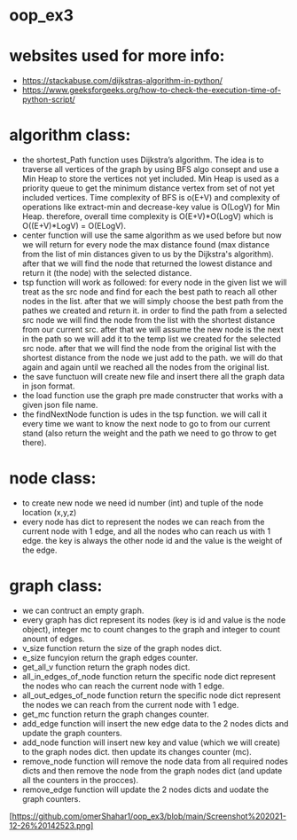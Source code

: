 # oop_ex3


# websites used for more info:
* https://stackabuse.com/dijkstras-algorithm-in-python/
* https://www.geeksforgeeks.org/how-to-check-the-execution-time-of-python-script/



# algorithm class:
* the shortest_Path function uses Dijkstra’s algorithm. The idea is to traverse all vertices of the graph by using BFS algo consept and use a Min Heap to store the vertices not yet included. Min Heap is used as a priority queue to get the minimum distance vertex from set of not yet included vertices. Time complexity of BFS is o(E+V) and complexity of operations like extract-min and decrease-key value is O(LogV) for Min Heap. therefore, overall time complexity is O(E+V)*O(LogV) which is O((E+V)*LogV) = O(ELogV).
* center function will use the same algorithm as we used before but now we will return for every node the max distance found (max distance from the list of min distances given to us by the Dijkstra's algorithm). after that we will find the node that returned the lowest distance and return it (the node) with the selected distance.
* tsp function will work as followed: for every node in the given list we will treat as the src node and find for each the best path to reach all other nodes in the list. after that we will simply choose the best path from the pathes we created and return it.
in order to find the path from a selected src node we will find the node from the list with the shortest distance from our current src.
after that we will assume the new node is the next in the path so we will add it to the temp list we created for the selected src node. after that we will find the node from the original list with the shortest distance from the node we just add to the path. we will do that again and again until we reached all the nodes from the original list.
* the save functuon will create new file and insert there all the graph data in json format.
* the load function use the graph pre made constructer that works with a given json file name.
* the findNextNode function is udes in the tsp function. we will call it every time we want to know the next node to go to from our current stand (also return the weight and the path we need to go throw to get there).


# node class:
* to create new node we need id number (int) and tuple of the node location (x,y,z)
* every node has dict to represent the nodes we can reach from the current node with 1 edge, and all the nodes who can reach us with 1 edge. the key is always the other node id and the value is the weight of the edge.


# graph class:
* we can contruct an empty graph.
* every graph has dict represent its nodes (key is id and value is the node object), integer mc to count changes to the graph and integer to count anount of edges.
* v_size function return the size of the graph nodes dict.
* e_size funcyion return the graph edges counter.
* get_all_v function return the graph nodes dict.
* all_in_edges_of_node function return the specific node dict represent the nodes who can reach the current node with 1 edge.
* all_out_edges_of_node function return the specific node dict represent the nodes we can reach from the current node with 1 edge.
* get_mc function return the graph changes counter.
* add_edge function will insert the new edge data to the 2 nodes dicts and update the graph counters.
* add_node function will insert new key and value (which we will create) to the graph nodes dict. then update its changes counter (mc).
* remove_node function will remove the node data from all required nodes dicts and then remove the node from the graph nodes dict (and update all the counters in the procces).
* remove_edge function will update the 2 nodes dicts and uodate the graph counters.

[https://github.com/omerShahar1/oop_ex3/blob/main/Screenshot%202021-12-26%20142523.png]

